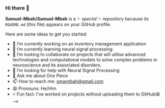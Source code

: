 ### Hi there 👋

**Samuel-Mbah/Samuel-Mbah** is a ✨ _special_ ✨ repository because its `README.md` (this file) appears on your GitHub profile.

Here are some ideas to get you started:

- 🔭 I’m currently working on an inventory management application
- 🌱 I’m currently learning neural signal processing
- 👯 I’m looking to collaborate on projects that will utilise advanced technologies and computational models to solve complex problems in neuroscience and its associated disorders.
- 🤔 I’m looking for help with Neural Signal Processing
- 💬 Ask me about One Piece
- 📫 How to reach me: smwmbah@gmail.com
- 😄 Pronouns: He/Him
- ⚡ Fun fact: I've worked on projects without uploading them to GitHub😄 
-->
